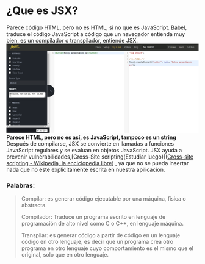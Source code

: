 # ¿Que es JSX?
Parece código HTML, pero no es HTML, si no que es JavaScript.
[Babel](https://babeljs.io/), traduce el código JavaScript a código que un navegador entienda muy bien, es un compilador o transpilador, entiende JSX.
![Como Babel traduce](babel_ejemplo.png)
**Parece HTML, pero no es así, es JavaScript, tampoco es un string**
Después de compilarse, JSX se convierte en llamadas a funciones JavaScript regulares y se evaluan en objetos JavaScript.
JSX ayuda a prevenir vulnerabilidades,[Cross-Site scripting(Estudiar luego)]([Cross-site scripting - Wikipedia, la enciclopedia libre](https://es.wikipedia.org/wiki/Cross-site_scripting)) ,  ya que no se pueda insertar nada que no este explicitamente escrita en nuestra apilicacion.

### Palabras:
> Compilar: es generar código ejecutable por una máquina, fisica o abstracta.
> 
> Compilador: Traduce un programa escrito en lenguaje de programación de alto nivel como C o C++, en lenguaje máquina.
> 
> Transpilar: es generar código a partir de código en un lenguaje código en otro lenguaje, es decir que un programa crea otro programa en otro lenguaje cuyo comportamiento es el mismo que el original, solo que en otro lenguaje.
 

